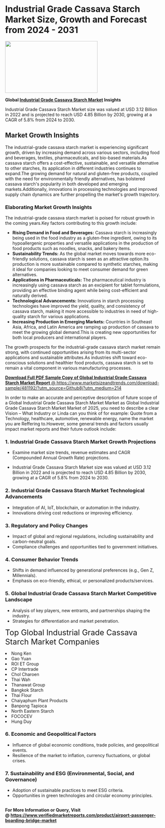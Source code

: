 <H1>Industrial Grade Cassava Starch Market Size, Growth and Forecast from 2024 - 2031</H1><img class="aligncenter size-medium wp-image-584254" src="https://thirdeyenews.in/wp-content/uploads/2024/09/Global-Market-Research-300x168.jpeg" alt="" width="300" height="168" /><p><strong>Global&nbsp;<a href="https://www.marketsizeandtrends.com/download-sample/481192/?utm_source=Github8j?utm_medium=214">Industrial Grade Cassava Starch Market</a> Insights</strong></p><p>Industrial Grade Cassava Starch Market size was valued at USD 3.12 Billion in 2022 and is projected to reach USD 4.85 Billion by 2030, growing at a CAGR of 5.8% from 2024 to 2030.</p><p><h2>Market Growth Insights</h2> <p>The industrial-grade cassava starch market is experiencing significant growth, driven by increasing demand across various sectors, including food and beverages, textiles, pharmaceuticals, and bio-based materials.As cassava starch offers a cost-effective, sustainable, and versatile alternative to other starches, its application in different industries continues to expand.The growing demand for natural and gluten-free products, coupled with the need for environmentally friendly alternatives, has bolstered cassava starch's popularity in both developed and emerging markets.Additionally, innovations in processing technologies and improved supply chain dynamics are further propelling the market's growth trajectory.</p> <p><a href="#"></a></p> <h3>Elaborating Market Growth Insights</h3> <p>The industrial-grade cassava starch market is poised for robust growth in the coming years.Key factors contributing to this growth include:</p> <ul> <li><strong>Rising Demand in Food and Beverages:</strong> Cassava starch is increasingly being used in the food industry as a gluten-free ingredient, owing to its hypoallergenic properties and versatile applications in the production of food products such as noodles, snacks, and bakery items.</li> <li><strong>Sustainability Trends:</strong> As the global market moves towards more eco-friendly solutions, cassava starch is seen as an attractive option.Its production is more sustainable compared to synthetic starches, making it ideal for companies looking to meet consumer demand for green alternatives.</li> <li><strong>Applications in Pharmaceuticals:</strong> The pharmaceutical industry is increasingly using cassava starch as an excipient for tablet formulations, providing an effective binding agent while being cost-efficient and naturally derived.</li> <li><strong>Technological Advancements:</strong> Innovations in starch processing technologies have improved the yield, quality, and consistency of cassava starch, making it more accessible to industries in need of high-quality starch for various applications.</li> <li><strong>Increasing Production in Emerging Markets:</strong> Countries in Southeast Asia, Africa, and Latin America are ramping up production of cassava to meet the growing global demand.This is creating new opportunities for both local producers and international players.</li> </ul> <p>The growth prospects for the industrial-grade cassava starch market remain strong, with continued opportunities arising from its multi-sector applications and sustainable attributes.As industries shift toward eco-conscious solutions and healthier food products, cassava starch is set to remain a vital component in various manufacturing processes.</p> <p><a href="#"></p><p><span class=""><strong>Download Full PDF Sample Copy of Global Industrial Grade Cassava Starch Market Report</strong> @ <a href="https://www.marketsizeandtrends.com/download-sample/481192/?utm_source=Github8j?utm_medium=214" target="_blank">https://www.marketsizeandtrends.com/download-sample/481192/?utm_source=Github8j?utm_medium=214</a></span></p><p>In order to make an accurate and perceptive description of future scope of a Global&nbsp;Industrial Grade Cassava Starch Market Market as Global&nbsp;Industrial Grade Cassava Starch Market Market of 2025, you need to describe a clear Vision &ndash; What Industry or Linda can you think of for example: Quote from a Technology, healthcare, automotive, renewable energy, name the market you are Reffering to.However, some general trends and factors usually impact market reports and their future outlook include:</p><h3>1.&nbsp;<strong>Industrial Grade Cassava Starch Market Growth Projections</strong></h3><ul><li>Examine market size trends, revenue estimates and CAGR (Compounded Annual Growth Rate) projections.</li><li><p>Industrial Grade Cassava Starch Market size was valued at USD 3.12 Billion in 2022 and is projected to reach USD 4.85 Billion by 2030, growing at a CAGR of 5.8% from 2024 to 2030.</p></li></ul><h3>2.&nbsp;<strong>Industrial Grade Cassava Starch Market Technological Advancements</strong></h3><ul><li>Integration of AI, IoT, blockchain, or automation in the industry.</li><li>Innovations driving cost reductions or improving efficiency.</li></ul><h3>3.&nbsp;<strong>Regulatory and Policy Changes</strong></h3><ul><li>Impact of global and regional regulations, including sustainability and carbon-neutral goals.</li><li>Compliance challenges and opportunities tied to government initiatives.</li></ul><h3>4.&nbsp;<strong>Consumer Behavior Trends</strong></h3><ul><li>Shifts in demand influenced by generational preferences (e.g., Gen Z, Millennials).</li><li>Emphasis on eco-friendly, ethical, or personalized products/services.</li></ul><h3>5.&nbsp;<strong>Global Industrial Grade Cassava Starch Market Competitive Landscape</strong></h3><ul><li>Analysis of key players, new entrants, and partnerships shaping the industry.</li><li>Strategies for differentiation and market penetration.</li></ul><p data-pm-slice="1 1 []"><span style="color: inherit; font-family: inherit; font-size: 25px;">Top Global Industrial Grade Cassava Starch Market Companies</span></p><div class="" data-test-id=""><p><li>Nong Ken</li><li> Gao Yuan</li><li> ROI ET Group</li><li> CP Intertrade</li><li> Chol Charoen</li><li> Thai Wah</li><li> Thanawat Group</li><li> Bangkok Starch</li><li> Thai Flour</li><li> Chaiyaphum Plant Products</li><li> Banpong Tapioca</li><li> North Eastern Starch</li><li> FOCOCEV</li><li> Hung Duy</li></p></div><h3>6.&nbsp;<strong>Economic and Geopolitical Factors</strong></h3><ul><li>Influence of global economic conditions, trade policies, and geopolitical events.</li><li>Resilience of the market to inflation, currency fluctuations, or global crises.</li></ul><h3>7.&nbsp;<strong>Sustainability and ESG (Environmental, Social, and Governance)</strong></h3><ul><li>Adoption of sustainable practices to meet ESG criteria.</li><li>Opportunities in green technologies and circular economy principles.</li></ul><h2><strong style="font-size: 14px;">For More Information or Query, Visit @&nbsp;</strong><a style="background-color: #ffffff; font-size: 14px;" href="https://www.marketsizeandtrends.com/report/industrial-grade-cassava-starch-market/" target="_blank">https://www.verifiedmarketreports.com/product/airport-passenger-boarding-bridge-market</a></h2>